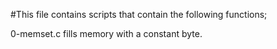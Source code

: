 #This file contains scripts that contain the following functions;

0-memset.c fills memory with a constant byte.


